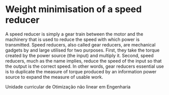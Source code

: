 # Weight minimisation of a speed reducer



A speed reducer is simply a gear train between the motor and the machinery that is used to reduce the speed with which power is transmitted. Speed reducers, also called gear reducers, are mechanical gadgets by and large utilised for two purposes. First, they take the torque created by the power source (the input) and multiply it. Second, speed reducers, much as the name implies, reduce the speed of the input so that the output is the correct speed. In other words, gear reducers
essential use is to duplicate the measure of torque produced by an information power source to expand the measure of usable work.



Unidade curricular de Otimização não linear em Engenharia
